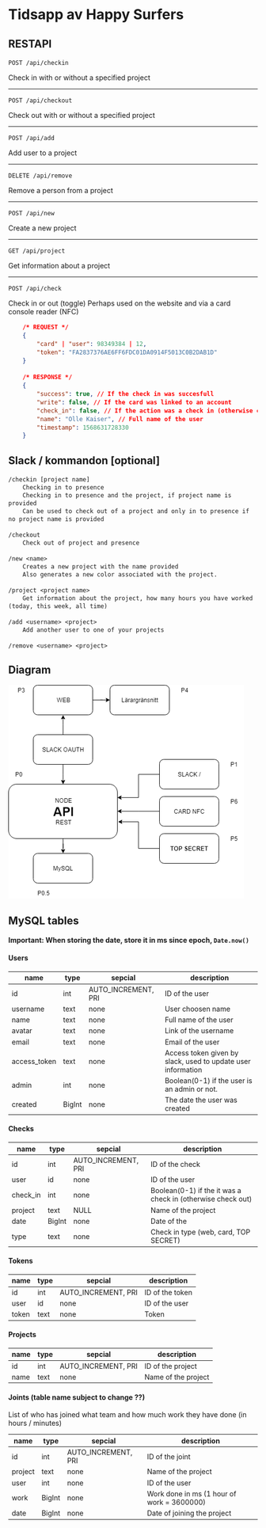 # Tidsapp av Happy Surfers

## RESTAPI

    POST /api/checkin
Check in with or without a specified project

---
    POST /api/checkout
Check out with or without a specified project

---
    POST /api/add
Add user to a project

---
    DELETE /api/remove
Remove a person from a project

---
    POST /api/new
Create a new project

---
    GET /api/project
Get information about a project

---
    POST /api/check
Check in or out (toggle)
Perhaps used on the website and via a card console reader (NFC)

```json
    /* REQUEST */
    {
        "card" | "user": 98349384 | 12,
        "token": "FA2837376AE6FF6FDC01DA0914F5013C0B2DAB1D"
    }

    /* RESPONSE */
    {
        "success": true, // If the check in was succesfull
        "write": false, // If the card was linked to an account
        "check_in": false, // If the action was a check in (otherwise check out)
        "name": "Olle Kaiser", // Full name of the user
        "timestamp": 1568631728330 
    }
```


## Slack / kommandon <required> [optional]

    /checkin [project name]
        Checking in to presence
        Checking in to presence and the project, if project name is provided
        Can be used to check out of a project and only in to presence if no project name is provided
        
    /checkout
        Check out of project and presence

    /new <name>
        Creates a new project with the name provided
        Also generates a new color associated with the project.

    /project <project name>
        Get information about the project, how many hours you have worked (today, this week, all time)

    /add <username> <project> 
        Add another user to one of your projects
        
    /remove <username> <project> 


## Diagram
![](img/diagram.png)


## MySQL tables

**Important: When storing the date, store it in ms since epoch, ```Date.now()```**

#### Users
name | type | sepcial | description
--- | --- | --- | ---
id | int | AUTO_INCREMENT, PRI | ID of the user
username | text |none | User choosen name
name | text | none | Full name of the user
avatar | text | none | Link of the username
email | text | none | Email of the user
access_token | text | none | Access token given by slack, used to update user information
admin | int | none | Boolean(0-1) if the user is an admin or not.
created | BigInt | none | The date the user was created

#### Checks
name | type | sepcial | description
--- | --- | --- | ---
id | int | AUTO_INCREMENT, PRI | ID of the check
user | id |none | ID of the user
check_in | int | none | Boolean(0-1) if the it was a check in (otherwise check out)
project | text | NULL | Name of the project
date | BigInt | none | Date of the
type | text | none | Check in type (web, card, TOP SECRET)

#### Tokens

name | type | sepcial | description
--- | --- | --- | ---
id | int | AUTO_INCREMENT, PRI | ID of the token
user | id |none | ID of the user
token | text | none | Token

#### Projects

name | type | sepcial | description
--- | --- | --- | ---
id | int | AUTO_INCREMENT, PRI | ID of the project
name | text | none | Name of the project

#### Joints (table name subject to change ??)
List of who has joined what team and how much work they have done (in hours / minutes)

name | type | sepcial | description
--- | --- | --- | ---
id | int | AUTO_INCREMENT, PRI | ID of the joint
project | text | none | Name of the project
user | int | none | ID of the user
work | BigInt | none | Work done in ms (1 hour of work = 3600000)
date | BigInt | none | Date of joining the project